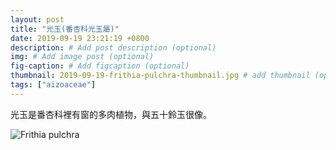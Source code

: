 ```yaml
---
layout: post
title: "光玉(番杏科光玉屬)"
date: 2019-09-19 23:21:19 +0800
description: # Add post description (optional)
img: # Add image post (optional)
fig-caption: # Add figcaption (optional)
thumbnail: 2019-09-19-frithia-pulchra-thumbnail.jpg # add thumbnail (optional)
tags: ["aizoaceae"]
---
```

光玉是番杏科裡有窗的多肉植物，與五十鈴玉很像。

![Frithia pulchra]({{site.baseurl}}/assets/img/2019-09-19-frithia-pulchra-thumbnail.jpg)
